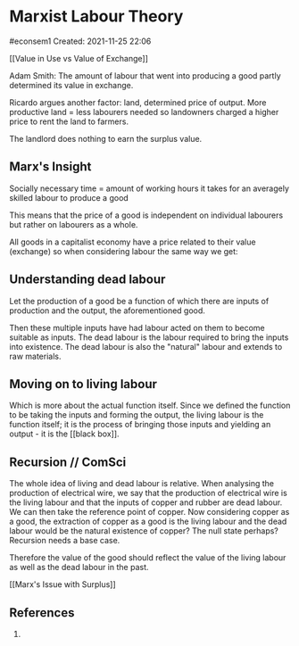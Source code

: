 # Marxist Labour Theory
#econsem1
Created: 2021-11-25 22:06

[[Value in Use vs Value of Exchange]]

Adam Smith: The amount of labour that went into producing a good partly determined its value in exchange.

Ricardo argues another factor: land, determined price of output. 
More productive land = less labourers needed so landowners charged a higher price to rent the land to farmers.

The landlord does nothing to earn the surplus value. 

## Marx's Insight

Socially necessary time = amount of working hours it takes for an averagely skilled labour to produce a good

This means that the price of a good is independent on individual labourers but rather on labourers as a whole.

All goods in a capitalist economy have a price related to their value (exchange) so when considering labour the same way we get:

## Understanding dead labour

Let the production of a good be a function of which there are inputs of production and the output, the aforementioned good. 

Then these multiple inputs have had labour acted on them to become suitable as inputs. The dead labour is the labour required to bring the inputs into existence. The dead labour is also the "natural" labour and extends to raw materials. 

## Moving on to living labour

Which is more about the actual function itself. Since we defined the function to be taking the inputs and forming the output, the living labour is the function itself; it is the process of bringing those inputs and yielding an output - it is the [[black box]]. 

## Recursion // ComSci

The whole idea of living and dead labour is relative. When analysing the production of electrical wire, we say that the production of electrical wire is the living labour and that the inputs of copper and rubber are dead labour. We can then take the reference point of copper. Now considering copper as a good, the extraction of copper as a good is the living labour and the dead labour would be the natural existence of copper? The null state perhaps? Recursion needs a base case.

Therefore the value of the good should reflect the value of the living labour as well as the dead labour in the past.

[[Marx's Issue with Surplus]]

## References
1. 